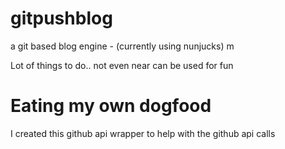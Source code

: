 # gitpushblog
a git based blog engine - (currently using nunjucks)
m

Lot of things to do.. not even near can be used for fun

# Eating my own dogfood
I created this github api wrapper to help with the github api calls
